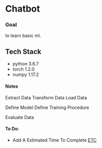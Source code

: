 # Chatbot

### Goal

to learn basic ml.

## Tech Stack

- python 3.6.7
- torch 1.2.0
- numpy 1.17.2

#### Notes

Extract Data
Transform Data
Load Data

Define Model
Define Training Procedure

Evaluate Data

#### To Do:

- Add A Estimated Time To Complete [ETC](https://discuss.pytorch.org/t/estimated-time-of-an-epoch/14988/7)
